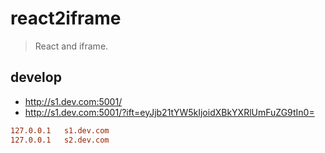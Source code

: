 # react2iframe
> React and iframe.

## develop
- http://s1.dev.com:5001/
- http://s1.dev.com:5001/?ift=eyJjb21tYW5kIjoidXBkYXRlUmFuZG9tIn0=

```conf
127.0.0.1	s1.dev.com
127.0.0.1	s2.dev.com
```